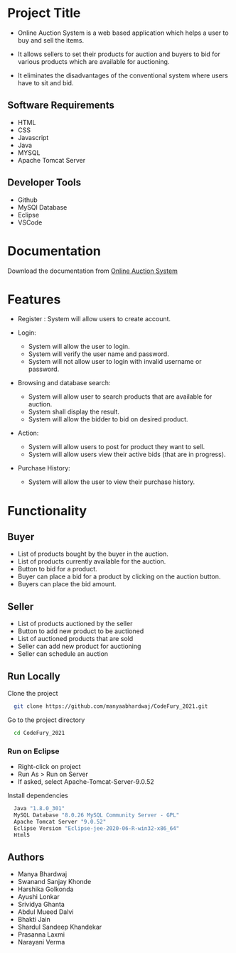 
# Project Title

* Online Auction System is a web based application which helps a user to buy and sell the items.

* It allows sellers to set their products for auction and buyers to bid for various products which are available for auctioning.

* It eliminates the disadvantages of the conventional system where users have to sit and bid.


## Software Requirements

* HTML
* CSS
* Javascript
* Java 
* MYSQL
* Apache Tomcat Server 

## Developer Tools

* Github
* MySQl Database
* Eclipse
* VSCode



# Documentation

Download the documentation from [Online Auction System](https://linktodocumentation)


# Features

- Register :  System will allow users to create account.

- Login:  
    - System will allow the user to login.
    - System will verify the user name and password.
    - System will not allow user to login with invalid username or password.

- Browsing and database search:
    - System will allow user to search products that are available for auction.
    - System shall display the result.
    - System will allow the bidder to bid on desired product.

- Action:
    - System will allow users to post for product they want to sell.
    - System will allow users view their active bids (that are in progress).

- Purchase History:
    - System will allow the user to view their purchase history.


# Functionality
## Buyer

- List of products bought by the buyer in the auction.
- List of products currently available for the auction.
- Button to bid for a product.
- Buyer can place a bid for a product by clicking on the auction button.
- Buyers can place the bid amount.

## Seller 

- List of products auctioned by the seller
- Button to add new product to be auctioned
- List of auctioned products that are sold 
- Seller can add new product for auctioning
- Seller can schedule an auction

## Run Locally

Clone the project

```bash
  git clone https://github.com/manyaabhardwaj/CodeFury_2021.git
```

Go to the project directory

```bash
  cd CodeFury_2021
```

### Run on Eclipse

- Right-click on project
- Run As > Run on Server
- If asked, select Apache-Tomcat-Server-9.0.52


Install dependencies

```bash
  Java "1.8.0_301"
  MySQL Database "8.0.26 MySQL Community Server - GPL"
  Apache Tomcat Server "9.0.52"
  Eclipse Version "Eclipse-jee-2020-06-R-win32-x86_64"
  Html5
```



  
## Authors

- Manya Bhardwaj
- Swanand Sanjay Khonde
- Harshika Golkonda
- Ayushi Lonkar
- Srividya Ghanta
- Abdul Mueed Dalvi
- Bhakti Jain
- Shardul Sandeep Khandekar
- Prasanna Laxmi
- Narayani Verma


  